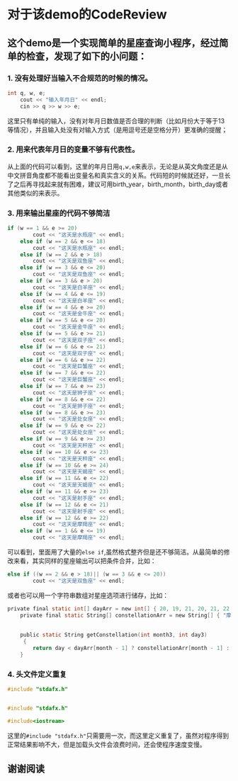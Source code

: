 # 对于该demo的CodeReview
## 这个demo是一个实现简单的星座查询小程序，经过简单的检查，发现了如下的小问题：
### 1. 没有处理好当输入不合规范的时候的情况。
```c
int q, w, e;
	cout << "输入年月日" << endl;
	cin >> q >> w >> e;
```
这里只有单纯的输入，没有对年月日数值是否合理的判断（比如月份大于等于13等情况），并且输入处没有对输入方式（是用逗号还是空格分开）更准确的提醒；
### 2. 用来代表年月日的变量不够有代表性。
从上面的代码可以看到，这里的年月日用`q,w,e`来表示，无论是从英文角度还是从中文拼音角度都不能看出变量名和真实含义的关系。代码短的时候就还好，一旦长了之后再寻找起来就有困难，建议可用birth_year，birth_month，birth_day或者其他类似的来表示。
### 3. 用来输出星座的代码不够简洁
```C
if (w == 1 && e >= 20)
		cout << "这天是水瓶座" << endl;
	else if (w == 2 && e <= 18)
		cout << "这天是水瓶座" << endl;
	else if (w == 2 && e > 18)
		cout << "这天是双鱼座" << endl;
	else if (w == 3 && e <= 20)
		cout << "这天是双鱼座" << endl;
	else if (w == 3 && e > 20)
		cout << "这天是白羊座" << endl;
	else if (w == 4 && e <= 19)
		cout << "这天是白羊座" << endl;
	else if (w == 4 && e >= 20)
		cout << "这天是金牛座" << endl;
	else if (w == 5 && e <= 20)
		cout << "这天是金牛座" << endl;
	else if (w == 5 && e >= 21)
		cout << "这天是双子座" << endl;
	else if (w == 6 && e <= 21)
		cout << "这天是双子座" << endl;
	else if (w == 6 && e >= 22)
		cout << "这天是巨蟹座" << endl;
	else if (w == 7 && e <= 22)
		cout << "这天是巨蟹座" << endl;
	else if (w == 7 && e >= 23)
		cout << "这天是狮子座" << endl;
	else if (w == 8 && e <= 22)
		cout << "这天是狮子座" << endl;
	else if (w == 8 && e >= 23)
		cout << "这天是处女座" << endl;
	else if (w == 9 && e <= 22)
		cout << "这天是处女座" << endl;
	else if (w == 9 && e >= 23)
		cout << "这天是天秤座" << endl;
	else if (w == 10 && e <= 23)
		cout << "这天是天秤座" << endl;
	else if (w == 10 && e >= 24)
		cout << "这天是天蝎座" << endl;
	else if (w == 11 && e <= 22)
		cout << "这天是天蝎座" << endl;
	else if (w == 11 && e >= 23)
		cout << "这天是射手座" << endl;
	else if (w == 12 && e <= 21)
		cout << "这天是射手座" << endl;
	else if (w == 12 && e >= 22)
		cout << "这天是摩羯座" << endl;
	else if (w == 1 && e <= 19)
		cout << "这天是摩羯座" << endl;
```
可以看到，里面用了大量的`else if`,虽然格式整齐但是还不够简洁。从最简单的修改来看，其实同样的星座输出可以把条件合并，比如：

```C
else if ((w == 2 && e > 18)|| (w == 3 && e <= 20))
		cout << "这天是双鱼座" << endl;
```
或者也可以用一个字符串数组对星座选项进行储存，比如：
```c
private final static int[] dayArr = new int[] { 20, 19, 21, 20, 21, 22, 23, 23, 23, 24, 23, 22 };
	private final static String[] constellationArr = new String[] { "摩羯座", "水瓶座", "双鱼座", "白羊座", "金牛座", "双子座", "巨蟹座", "狮子座", "处女座", "天秤座", "天蝎座", "射手座", "摩羯座" };
 
 
	public static String getConstellation(int month3, int day3)
	 {
		return day < dayArr[month - 1] ? constellationArr[month - 1] : constellationArr[month];
	}
```
### 4. 头文件定义重复
```c
#include "stdafx.h"


#include "stdafx.h"

#include<iostream>
```
这里的`#include "stdafx.h"`只需要用一次，而这里定义重复了，虽然对程序得到正常结果影响不大，但是加载头文件会浪费时间，还会使程序速度变慢。

## 谢谢阅读
